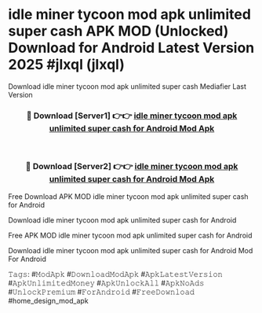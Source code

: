# idle miner tycoon mod apk unlimited super cash APK MOD (Unlocked) Download for Android Latest Version 2025 #jlxql (jlxql)
Download idle miner tycoon mod apk unlimited super cash Mediafier Last Version

<div align="center">
<h3>🔴 Download [Server1] 👉👉 <a href="https://app.mediaupload.pro?title=idle_miner_tycoon_mod_apk_unlimited_super_cash&ref=24F">idle miner tycoon mod apk unlimited super cash for Android Mod Apk</a></h3><br>

<h3>🔴 Download [Server2] 👉👉 <a href="https://app.mediaupload.pro?title=idle_miner_tycoon_mod_apk_unlimited_super_cash&ref=24F">idle miner tycoon mod apk unlimited super cash for Android Mod Apk</a></h3>
</div>


Free Download APK MOD idle miner tycoon mod apk unlimited super cash for Android

Download idle miner tycoon mod apk unlimited super cash for Android 

Free APK MOD idle miner tycoon mod apk unlimited super cash for Android 

Download idle miner tycoon mod apk unlimited super cash for Android Mod For Android

𝚃𝚊𝚐𝚜: #𝙼𝚘𝚍𝙰𝚙𝚔 #𝙳𝚘𝚠𝚗𝚕𝚘𝚊𝚍𝙼𝚘𝚍𝙰𝚙𝚔 #𝙰𝚙𝚔𝙻𝚊𝚝𝚎𝚜𝚝𝚅𝚎𝚛𝚜𝚒𝚘𝚗 #𝙰𝚙𝚔𝚄𝚗𝚕𝚒𝚖𝚒𝚝𝚎𝚍𝙼𝚘𝚗𝚎𝚢 #𝙰𝚙𝚔𝚄𝚗𝚕𝚘𝚌𝚔𝙰𝚕𝚕 #𝙰𝚙𝚔𝙽𝚘𝙰𝚍𝚜 #𝚄𝚗𝚕𝚘𝚌𝚔𝙿𝚛𝚎𝚖𝚒𝚞𝚖 #𝙵𝚘𝚛𝙰𝚗𝚍𝚛𝚘𝚒𝚍 #𝙵𝚛𝚎𝚎𝙳𝚘𝚠𝚗𝚕𝚘𝚊𝚍 #home_design_mod_apk